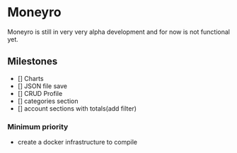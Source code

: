 
# Moneyro

Moneyro is still in very very alpha development and for now is not functional yet.

## Milestones

  - [] Charts
  - [] JSON file save
  - [] CRUD Profile
  - [] categories section
  - [] account sections with totals(add filter)

### Minimum priority
  - create a docker infrastructure to compile

